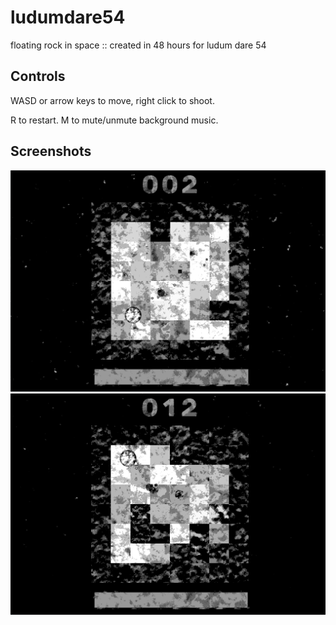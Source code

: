 # ludumdare54

floating rock in space :: created in 48 hours for ludum dare 54

## Controls

WASD or arrow keys to move, right click to shoot.

R to restart. M to mute/unmute background music.

## Screenshots

![image](media/gameplay_screenshot_0000.png)
![image](media/gameplay_screenshot_0001.png)
